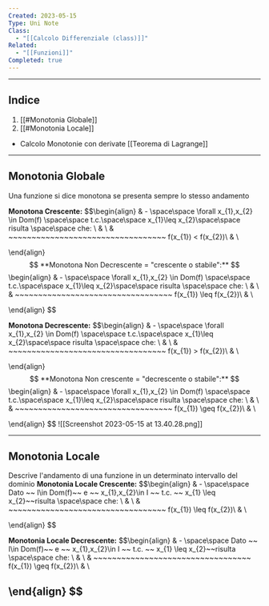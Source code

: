 ```yaml
---
Created: 2023-05-15
Type: Uni Note
Class:
  - "[[Calcolo Differenziale (class)]]"
Related:
  - "[[Funzioni]]"
Completed: true
---
```

---
## Indice
1. [[#Monotonia Globale]]
2. [[#Monotonia Locale]]

- Calcolo Monotonie con derivate [[Teorema di Lagrange]]

---
## Monotonia Globale
Una funzione si dice monotona se presenta sempre lo stesso andamento

**Monotona Crescente:**
$$\begin{align}
& - \space\space \forall x_{1},x_{2} \in Dom(f) \space\space t.c.\space\space x_{1}\leq x_{2}\space\space risulta \space\space che:  \\
& \\
&  ~~~~~~~~~~~~~~~~~~~~~~~~~~~~~~~~~~ f(x_{1}) < f(x_{2})\\
& \\

\end{align} $$
**Monotona Non Decrescente = "crescente o stabile":**
$$\begin{align}
& - \space\space \forall x_{1},x_{2} \in Dom(f) \space\space t.c.\space\space x_{1}\leq x_{2}\space\space risulta \space\space che:  \\
& \\
&  ~~~~~~~~~~~~~~~~~~~~~~~~~~~~~~~~~~ f(x_{1}) \leq f(x_{2})\\
& \\

\end{align} $$

**Monotona Decrescente:**
$$\begin{align}
& - \space\space \forall x_{1},x_{2} \in Dom(f) \space\space t.c.\space\space x_{1}\leq x_{2}\space\space risulta \space\space che:  \\
& \\
&  ~~~~~~~~~~~~~~~~~~~~~~~~~~~~~~~~~~ f(x_{1}) > f(x_{2})\\
& \\

\end{align} $$
**Monotona Non crescente = "decrescente o stabile":**
$$\begin{align}
& - \space\space \forall x_{1},x_{2} \in Dom(f) \space\space t.c.\space\space x_{1}\leq x_{2}\space\space risulta \space\space che:  \\
& \\
&  ~~~~~~~~~~~~~~~~~~~~~~~~~~~~~~~~~~ f(x_{1}) \geq f(x_{2})\\
& \\

\end{align} $$
![[Screenshot 2023-05-15 at 13.40.28.png]]

---
## Monotonia Locale
Descrive l'andamento di una funzione in un determinato intervallo del dominio
**Monotonia Locale Crescente:**
$$\begin{align}
& - \space\space Dato ~~ I\in Dom(f)~~ e ~~ x_{1},x_{2}\in I ~~ t.c. ~~ x_{1} \leq x_{2}~~risulta \space\space che:  \\
& \\
&  ~~~~~~~~~~~~~~~~~~~~~~~~~~~~~~~~~~ f(x_{1}) \leq f(x_{2})\\
& \\

\end{align} $$

**Monotonia Locale Decrescente:**
$$\begin{align}
& - \space\space Dato ~~ I\in Dom(f)~~ e ~~ x_{1},x_{2}\in I ~~ t.c. ~~ x_{1} \leq x_{2}~~risulta \space\space che:  \\
& \\
&  ~~~~~~~~~~~~~~~~~~~~~~~~~~~~~~~~~~ f(x_{1})  \geq f(x_{2})\\
& \\

\end{align} $$
---